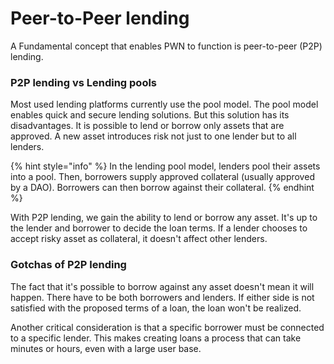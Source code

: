# Peer-to-Peer lending

A Fundamental concept that enables PWN to function is peer-to-peer (P2P) lending.

### P2P lending vs Lending pools

Most used lending platforms currently use the pool model. The pool model enables quick and secure lending solutions. But this solution has its disadvantages. It is possible to lend or borrow only assets that are approved. A new asset introduces risk not just to one lender but to all lenders.

{% hint style="info" %}
In the lending pool model, lenders pool their assets into a pool. Then, borrowers supply approved collateral (usually approved by a DAO). Borrowers can then borrow against their collateral.
{% endhint %}

With P2P lending, we gain the ability to lend or borrow any asset. It's up to the lender and borrower to decide the loan terms. If a lender chooses to accept risky asset as collateral, it doesn't affect other lenders.

### Gotchas of P2P lending

The fact that it's possible to borrow against any asset doesn't mean it will happen. There have to be both borrowers and lenders. If either side is not satisfied with the proposed terms of a loan, the loan won't be realized.

Another critical consideration is that a specific borrower must be connected to a specific lender. This makes creating loans a process that can take minutes or hours, even with a large user base.
